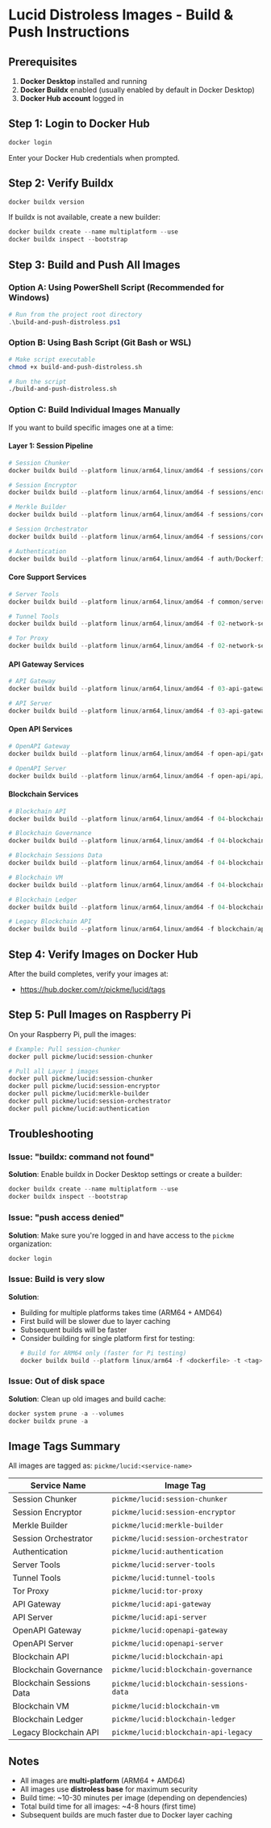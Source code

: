 # Lucid Distroless Images - Build & Push Instructions

## Prerequisites

1. **Docker Desktop** installed and running
2. **Docker Buildx** enabled (usually enabled by default in Docker Desktop)
3. **Docker Hub account** logged in

## Step 1: Login to Docker Hub

```powershell
docker login
```

Enter your Docker Hub credentials when prompted.

## Step 2: Verify Buildx

```powershell
docker buildx version
```

If buildx is not available, create a new builder:

```powershell
docker buildx create --name multiplatform --use
docker buildx inspect --bootstrap
```

## Step 3: Build and Push All Images

### Option A: Using PowerShell Script (Recommended for Windows)

```powershell
# Run from the project root directory
.\build-and-push-distroless.ps1
```

### Option B: Using Bash Script (Git Bash or WSL)

```bash
# Make script executable
chmod +x build-and-push-distroless.sh

# Run the script
./build-and-push-distroless.sh
```

### Option C: Build Individual Images Manually

If you want to build specific images one at a time:

#### Layer 1: Session Pipeline

```powershell
# Session Chunker
docker buildx build --platform linux/arm64,linux/amd64 -f sessions/core/Dockerfile.chunker -t pickme/lucid:session-chunker --push .

# Session Encryptor
docker buildx build --platform linux/arm64,linux/amd64 -f sessions/encryption/Dockerfile.encryptor -t pickme/lucid:session-encryptor --push .

# Merkle Builder
docker buildx build --platform linux/arm64,linux/amd64 -f sessions/core/Dockerfile.merkle_builder -t pickme/lucid:merkle-builder --push .

# Session Orchestrator
docker buildx build --platform linux/arm64,linux/amd64 -f sessions/core/Dockerfile.orchestrator -t pickme/lucid:session-orchestrator --push .

# Authentication
docker buildx build --platform linux/arm64,linux/amd64 -f auth/Dockerfile.authentication -t pickme/lucid:authentication --push .
```

#### Core Support Services

```powershell
# Server Tools
docker buildx build --platform linux/arm64,linux/amd64 -f common/server-tools/Dockerfile -t pickme/lucid:server-tools --push common/server-tools

# Tunnel Tools
docker buildx build --platform linux/arm64,linux/amd64 -f 02-network-security/tunnels/Dockerfile -t pickme/lucid:tunnel-tools --push 02-network-security/tunnels

# Tor Proxy
docker buildx build --platform linux/arm64,linux/amd64 -f 02-network-security/tor/Dockerfile -t pickme/lucid:tor-proxy --push 02-network-security/tor
```

#### API Gateway Services

```powershell
# API Gateway
docker buildx build --platform linux/arm64,linux/amd64 -f 03-api-gateway/gateway/Dockerfile.gateway -t pickme/lucid:api-gateway --push 03-api-gateway/gateway

# API Server
docker buildx build --platform linux/arm64,linux/amd64 -f 03-api-gateway/api/Dockerfile.api -t pickme/lucid:api-server --push 03-api-gateway/api
```

#### Open API Services

```powershell
# OpenAPI Gateway
docker buildx build --platform linux/arm64,linux/amd64 -f open-api/gateway/Dockerfile.gateway -t pickme/lucid:openapi-gateway --push open-api/gateway

# OpenAPI Server
docker buildx build --platform linux/arm64,linux/amd64 -f open-api/api/Dockerfile.api -t pickme/lucid:openapi-server --push open-api/api
```

#### Blockchain Services

```powershell
# Blockchain API
docker buildx build --platform linux/arm64,linux/amd64 -f 04-blockchain-core/api/Dockerfile -t pickme/lucid:blockchain-api --push 04-blockchain-core/api

# Blockchain Governance
docker buildx build --platform linux/arm64,linux/amd64 -f 04-blockchain-core/governance/Dockerfile -t pickme/lucid:blockchain-governance --push 04-blockchain-core/governance

# Blockchain Sessions Data
docker buildx build --platform linux/arm64,linux/amd64 -f 04-blockchain-core/sessions-data/Dockerfile -t pickme/lucid:blockchain-sessions-data --push 04-blockchain-core/sessions-data

# Blockchain VM
docker buildx build --platform linux/arm64,linux/amd64 -f 04-blockchain-core/vm/Dockerfile -t pickme/lucid:blockchain-vm --push 04-blockchain-core/vm

# Blockchain Ledger
docker buildx build --platform linux/arm64,linux/amd64 -f 04-blockchain-core/ledger/Dockerfile -t pickme/lucid:blockchain-ledger --push 04-blockchain-core/ledger

# Legacy Blockchain API
docker buildx build --platform linux/arm64,linux/amd64 -f blockchain/api/Dockerfile -t pickme/lucid:blockchain-api-legacy --push blockchain/api
```

## Step 4: Verify Images on Docker Hub

After the build completes, verify your images at:
- https://hub.docker.com/r/pickme/lucid/tags

## Step 5: Pull Images on Raspberry Pi

On your Raspberry Pi, pull the images:

```bash
# Example: Pull session-chunker
docker pull pickme/lucid:session-chunker

# Pull all Layer 1 images
docker pull pickme/lucid:session-chunker
docker pull pickme/lucid:session-encryptor
docker pull pickme/lucid:merkle-builder
docker pull pickme/lucid:session-orchestrator
docker pull pickme/lucid:authentication
```

## Troubleshooting

### Issue: "buildx: command not found"

**Solution**: Enable buildx in Docker Desktop settings or create a builder:
```powershell
docker buildx create --name multiplatform --use
docker buildx inspect --bootstrap
```

### Issue: "push access denied"

**Solution**: Make sure you're logged in and have access to the `pickme` organization:
```powershell
docker login
```

### Issue: Build is very slow

**Solution**: 
- Building for multiple platforms takes time (ARM64 + AMD64)
- First build will be slower due to layer caching
- Subsequent builds will be faster
- Consider building for single platform first for testing:
  ```powershell
  # Build for ARM64 only (faster for Pi testing)
  docker buildx build --platform linux/arm64 -f <dockerfile> -t <tag> --push <context>
  ```

### Issue: Out of disk space

**Solution**: Clean up old images and build cache:
```powershell
docker system prune -a --volumes
docker buildx prune -a
```

## Image Tags Summary

All images are tagged as: `pickme/lucid:<service-name>`

| Service Name | Image Tag |
|--------------|-----------|
| Session Chunker | `pickme/lucid:session-chunker` |
| Session Encryptor | `pickme/lucid:session-encryptor` |
| Merkle Builder | `pickme/lucid:merkle-builder` |
| Session Orchestrator | `pickme/lucid:session-orchestrator` |
| Authentication | `pickme/lucid:authentication` |
| Server Tools | `pickme/lucid:server-tools` |
| Tunnel Tools | `pickme/lucid:tunnel-tools` |
| Tor Proxy | `pickme/lucid:tor-proxy` |
| API Gateway | `pickme/lucid:api-gateway` |
| API Server | `pickme/lucid:api-server` |
| OpenAPI Gateway | `pickme/lucid:openapi-gateway` |
| OpenAPI Server | `pickme/lucid:openapi-server` |
| Blockchain API | `pickme/lucid:blockchain-api` |
| Blockchain Governance | `pickme/lucid:blockchain-governance` |
| Blockchain Sessions Data | `pickme/lucid:blockchain-sessions-data` |
| Blockchain VM | `pickme/lucid:blockchain-vm` |
| Blockchain Ledger | `pickme/lucid:blockchain-ledger` |
| Legacy Blockchain API | `pickme/lucid:blockchain-api-legacy` |

## Notes

- All images are **multi-platform** (ARM64 + AMD64)
- All images use **distroless base** for maximum security
- Build time: ~10-30 minutes per image (depending on dependencies)
- Total build time for all images: ~4-8 hours (first time)
- Subsequent builds are much faster due to Docker layer caching


